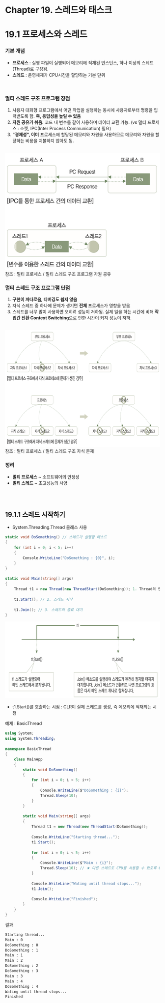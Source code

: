 # Chapter 19. 스레드와 태스크

# 19.1 프로세스와 스레드
### 기본 개념
- <b>프로세스</b> : 실행 파일이 실행되어 메모리에 적재된 인스턴스, 하나 이상의 스레드(Thread)로 구성됨.
- <b>스레드</b> : 운영체제가 CPU시간을 할당하는 기본 단위
<br>

### 멀티 스레드 구조 프로그램 장점
1. 사용자 대화형 프로그램에서 어떤 작업을 실행하는 동시에 사용자로부터 명령을 입력받도록 함. <b>즉, 응답성을 높일 수 있음</b>
2. <b>자원 공유가 쉬움.</b> 코드 내 변수를 같이 사용하며 데이터 교환 가능. (vs 멀티 프로세스 : 소켓, IPC(Inter Process Communication) 필요)
3. <b>"경제성", 이미</b> 프로세스에 할당된 메모리와 자원을 사용하므로 메모리와 자원을 할당하는 비용을 지불하지 않아도 됨.
<br>
<img src = "./OOP/pic/picture1.png" width = 540 height = 380>
참조 : 멀티 프로세스 / 멀티 스레드 구조 프로그램 자원 공유


### 멀티 스레드 구조 프로그램 단점
1. <b>구현이 까다로움, 디버깅도 쉽지 않음</b>
2. 자식 스레드 중 하나에 문제가 생기면 <b>전체</b> 프로세스가 영향을 받음
3. 스레드를 너무 많이 사용하면 오히려 성능이 저하됨. 실제 일을 하는 시간에 비해 <b>작업간 전환 Context Switching</b>으로 인한 시간이 커져 성능이 저하.
<br>
<img src = "./OOP/pic/picture2.png" width = 540 height = 380>
참조 : 멀티 프로세스 / 멀티 스레드 구조 자식 문제


### 정리
- <b>멀티 프로세스</b> ~ 소프트웨어의 안정성
- <b>멀티 스레드</b> ~ 초고성능의 사양

<br><br>
## 19.1.1 스레드 시작하기
- System.Threading.Thread 클래스 사용
```C#
static void DoSomething() // 스레드가 실행할 메소드
{
    for (int i = 0; i < 5; i++)
    {
        Console.WriteLine("DoSomething : {0}", i);
    }
}

static void Main(string[] args)
{
    Thread t1 = new Thread(new ThreadStart(DoSomething)); 1. Thread의 인스턴스 생성
    
    t1.Start(); // 2. 스레드 시작
    
    t1.Join(); // 3. 스레드의 종료 대기
}
```
<img src = "./OOP/pic/picture3.png" width = 600 height = 250>

- t1.Start()를 호출하는 시점 : CLR이 실제 스레드를 생성, 즉 메모리에 적재되는 시점

<summary> 예제 : BasicThread </summary>
<div>

```C#
using System;
using System.Threading;

namespace BasicThread
{
    class MainApp
    {
        static void DoSomething()
        {
            for (int i = 0; i < 5; i++)
            {
                Console.WriteLine($"DoSomething : {i}");
                Thread.Sleep(10);
            }
        }

        static void Main(string[] args)
        {            
            Thread t1 = new Thread(new ThreadStart(DoSomething));

            Console.WriteLine("Starting thread...");
            t1.Start();

            for (int i = 0; i < 5; i++)
            {
                Console.WriteLine($"Main : {i}");
                Thread.Sleep(10); // ★ 다른 스레드도 CPU를 사용할 수 있도록 CPU 점유를 내려놓음. 밀리초 단위★
            }
            
            Console.WriteLine("Wating until thread stops...");
            t1.Join();

            Console.WriteLine("Finished");
        }
    }
}

```
결과
```cmd
Starting thread...
Main : 0
DoSomething : 0
DoSomething : 1
Main : 1
Main : 2
DoSomething : 2
DoSomething : 3
Main : 3
Main : 4
DoSomething : 4
Wating until thread stops...
Finished
```

</div></details>
